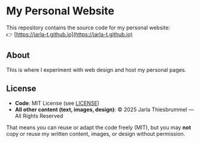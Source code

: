 # My Personal Website

This repository contains the source code for my personal website:  
👉 [https://jarla-t.github.io](https://jarla-t.github.io)

## About
This is where I experiment with web design and host my personal pages.  

## License
- **Code**: MIT License (see [LICENSE](./LICENSE))  
- **All other content (text, images, design)**: © 2025 Jarla Thiesbrummel — All Rights Reserved  

That means you can reuse or adapt the code freely (MIT), but you may **not** copy or reuse my written content, images, or design without permission.
